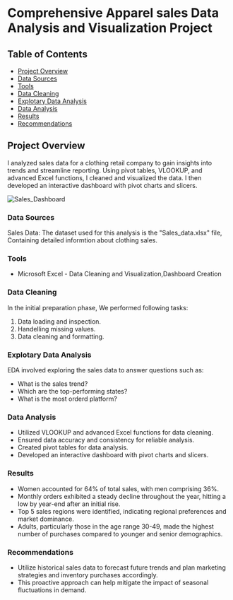 # Comprehensive Apparel sales Data Analysis and Visualization Project 

## Table of Contents 
- [Project Overview](#project-overview)
- [Data Sources](#data-sources)
- [Tools](#tools)
- [Data Cleaning](#data-cleaning)
- [Explotary Data Analysis](#explotary-data-analysis)
- [Data Analysis](#data-analysis)
- [Results](#results)
- [Recommendations](#recommendations)
## Project Overview

I analyzed sales data for a clothing retail company to gain insights into trends and streamline reporting. Using pivot tables, VLOOKUP, and advanced Excel functions, I cleaned and visualized the data. I then developed an interactive dashboard with pivot charts and slicers.

![Sales_Dashboard](https://github.com/user-attachments/assets/bfb08ddc-df62-45a8-8561-0e39406af1f0)


### Data Sources
Sales Data: The dataset used for this analysis is the "Sales_data.xlsx" file, Containing detailed informtion about clothing sales.
 
### Tools 

- Microsoft Excel - Data Cleaning and Visualization,Dashboard Creation

### Data Cleaning
In the initial preparation phase, We performed following tasks:
1. Data loading and inspection.
2. Handelling missing values.
3. Data cleaning and formatting.
   
### Explotary Data Analysis 

EDA involved exploring the sales data to answer questions such as:
- What is the sales trend?
- Which are the top-performing states?
- What is the most orderd platform?

### Data Analysis 

- Utilized VLOOKUP and advanced Excel functions for data cleaning.
- Ensured data accuracy and consistency for reliable analysis.
- Created pivot tables for data analysis.
- Developed an interactive dashboard with pivot charts and slicers.

### Results

- Women accounted for 64% of total sales, with men comprising 36%.
- Monthly orders exhibited a steady decline throughout the year, hitting a low by year-end after an initial rise.
- Top 5 sales regions were identified, indicating regional preferences and market dominance.
- Adults, particularly those in the age range 30-49, made the highest number of purchases compared to younger and senior demographics.

### Recommendations
- Utilize historical sales data to forecast future trends and plan marketing strategies and inventory purchases accordingly. 
- This proactive approach can help mitigate the impact of seasonal fluctuations in demand.
